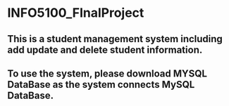 # INFO5100_FInalProject

## This is a student management system including add update and delete student information.
## To use the system, please download MYSQL DataBase as the system connects MySQL DataBase.
